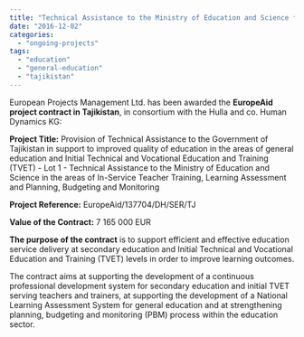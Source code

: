 ```yaml
---
title: "Technical Assistance to the Ministry of Education and Science for Improved Quality of General Education"
date: "2016-12-02"
categories: 
  - "ongoing-projects"
tags: 
  - "education"
  - "general-education"
  - "tajikistan"
---
```


European Projects Management Ltd. has been awarded the **EuropeAid project contract in Tajikistan**, in consortium with the Hulla and co. Human Dynamics KG:

**Project Title:** Provision of Technical Assistance to the Government of Tajikistan in support to improved quality of education in the areas of general education and Initial Technical and Vocational Education and Training (TVET) - Lot 1 - Technical Assistance to the Ministry of Education and Science in the areas of In-Service Teacher Training, Learning Assessment and Planning, Budgeting and Monitoring

**Project Reference:** EuropeAid/137704/DH/SER/TJ

**Value of the Contract:** 7 165 000 EUR

**The purpose of the contract** is to support efficient and effective education service delivery at secondary education and Initial Technical and Vocational Education and Training (TVET) levels in order to improve learning outcomes.

The contract aims at supporting the development of a continuous professional development system for secondary education and initial TVET serving teachers and trainers, at supporting the development of a National Learning Assessment System for general education and at strengthening planning, budgeting and monitoring (PBM) process within the education sector.
